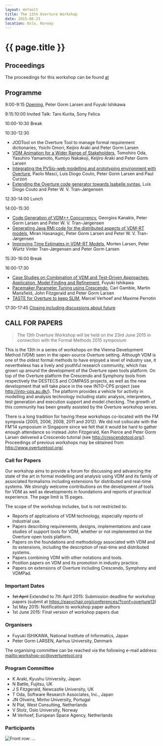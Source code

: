 ```yaml
---
layout: default
title: The 13th Overture Workshop
date: 2015-06-23
location: Oslo, Norway
---
```


# {{ page.title }}
## Proceedings

The proceedings for this workshop can be found [at](http://grace-center.jp/wp-content/uploads/2012/05/13thOverture-Proceedings.pdf)

## Programme
9:00-9:15 [Opening](13/Overture13Opening.pdf), Peter Gorm Larsen and Fuyuki Ishikawa

9:15:10:00 Invited Talk: Taro Kurita, Sony Felica

10:00-10:30 Break

10:30-12:30

* JODTool on the Overture Tool to manage formal requirement dictionaries, Yoichi Omori, Keijiro Araki and Peter Gorm Larsen
* [VDM Animation for a Wider Range of Stakeholders](13/TomoOda.pdf), Tomohiro Oda, Yasuhiro Yamamoto, Kumiyo Nakakoji, Keijiro Araki and Peter Gorm Larsen 
* [Integrating the PVSio-web modelling and prototyping environment with Overture](13/PaoloMasci.pdf), Paolo Masci, Luis Diogo Couto, Peter Gorm Larsen and Paul Curzon
* [Extending the Overture code generator towards Isabelle syntax](13/LuisPeter.pdf), Luís Diogo Couto and Peter W. V. Tran-Jørgensen

12:30-14:00 Lunch

14:00-15:30

* [Code Generation of VDM++ Concurrency](13/GeorgeKanakis.pdf), Georgios Kanakis, Peter Gorm Larsen and Peter W. V. Tran-Jørgensen
* [Generating Java RMI code for the distributed aspects of VDM-RT models](13/MiranHasanagic.pdf), Miran Hasanagic, Peter Gorm Larsen and Peter W. V. Tran-Jørgensen
* [Improving Time Estimates in VDM-RT Models](13/MortenLarsen.pdf), Morten Larsen, Peter Würtz Vinter Tran-Jørgensen and Peter Gorm Larsen

15:30-16:00 Break

16:00-17:30

* [Case Studies on Combination of VDM and Test-Driven Approaches: Application, Model Finding and Refinement](13/ishikawa.pdf), Fuyuki Ishikawa
* [Pacemaker Parameter Tuning using Crescendo](13/Mansfield.pdf), Carl Gamble, Martin Mansfield, John Fitzgerald and Peter Gorm Larsen
* [TASTE for Overture to keep SLIM](13/MarcelVerhoef.pdf), Marcel Verhoef and Maxime Perrotin

17:30-17:45 [Closing including discussions about future](13/DiscussionSessions.pdf)

## CALL FOR PAPERS

> The 13th Overture Workshop
> will be held on the 23rd June 2015 in connection with the Formal Methods 2015 symposium

This is the 13th in a series of workshops on the Vienna Development Method (VDM) seen in the open-source Overture setting. Although VDM is one of the oldest formal methods to have enjoyed a level of industry use, it nevertheless has a lively and youthful research community, which has grown up around the development of the Overture open tools platform. On top of the Overture platform the Crescendo and Symphony tools from respectively the DESTECS and COMPASS projects, as well as the new development that will take place in the new INTO-CPS project (see <http://into-cps.au.dk/>). The platform provides a vehicle for activity in modelling and analysis technology including static analysis, interpreters, test generation and execution support and model checking. The growth of this community has been greatly assisted by the Overture workshop series.

There is a long tradition for having these workshops co-located with the FM symposia (2005, 2006, 2008, 2011 and 2012). We did not collocate with the FM’14 symposium in Singapore since we felt that it would be hard to gather enough attendance so instead John Fitzgerald, Ken Pierce and Peter Gorm Larsen delivered a Crescendo tutorial (see <http://crescendotool.org/>). Proceedings of previous workshops may be obtained from <http://www.overturetool.org/>.

### Call for Papers

Our workshop aims to provide a forum for discussing and advancing the state of the art in formal modelling and analysis using VDM and its family of associated formalisms including extensions for distributed and real-time systems. We strongly welcome contributions on the development of tools for VDM as well as developments in foundations and reports of practical experience. The page limit is 15 pages. 

The scope of the workshop includes, but is not restricted to: 

* Reports of applications of VDM technology, especially reports of industrial use. 
* Papers describing requirements, designs, implementations and case studies of support tools for VDM, whether or not implemented on the Overture open tools platform. 
* Papers on the foundations and methodology associated with VDM and its extensions, including the description of real-time and distributed systems. 
* Papers combining VDM with other notations and tools.
* Position papers on VDM and its promotion in industry practice. 
* Papers on extensions of Overture including Crescendo, Symphony and VDMPad.

### Important Dates

* <strike>1st April</strike> Extended to 7th April 2015: Submission deadline for workshop papers (submit at https://easychair.org/conferences/?conf=overture13)
* 1st May 2015: Notification to workshop paper authors
* 1st June 2015: Final version of workshop papers due

### Organisers

* Fuyuki ISHIKAWA, National Institute of Informatics, Japan
* Peter Gorm LARSEN, Aarhus University, Denmark 

The organising committee can be reached via the following e-mail address:  <mailto:workshop-oc@overturetool.org>

### Program Committee

* K Araki, Kyushu University, Japan
* N Battle, Fujitsu, UK
* J S Fitzgerald, Newcastle University, UK
* T Oda,  Software Research Associates, Inc., Japan
* JN Oliveira, Minho University, Portugal
* N Plat, West Consulting, Netherlands
* V Stolz, Oslo University, Norway
* M Verhoef, European Space Agency, Netherlands


### Participants

![Front row: ...](13/DSC_5269.JPG)
